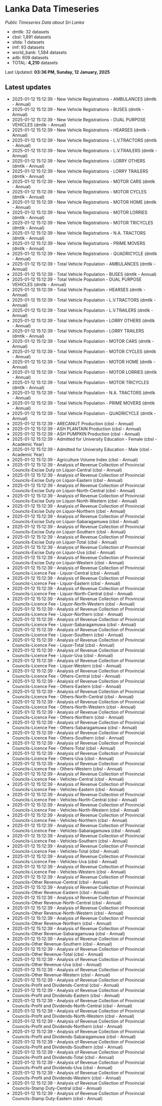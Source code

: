 # Lanka Data Timeseries
*Public Timeseries Data about Sri Lanka*

* dmtlk: 32 datasets
* cbsl: 1,891 datasets
* sltda: 1 datasets
* imf: 93 datasets
* world_bank: 1,584 datasets
* adb: 609 datasets
* TOTAL: **4,210** datasets

Last Updated: **03:36 PM, Sunday, 12 January, 2025**

## Latest updates

* 2025-01-12 15:12:39 - New Vehicle Registrations - AMBULANCES (dmtlk - Annual)
* 2025-01-12 15:12:39 - New Vehicle Registrations - BUSES (dmtlk - Annual)
* 2025-01-12 15:12:39 - New Vehicle Registrations - DUAL PURPOSE VEHICLES (dmtlk - Annual)
* 2025-01-12 15:12:39 - New Vehicle Registrations - HEARSES (dmtlk - Annual)
* 2025-01-12 15:12:39 - New Vehicle Registrations - L.V.TRACTORS (dmtlk - Annual)
* 2025-01-12 15:12:39 - New Vehicle Registrations - L.V.TRAILERS (dmtlk - Annual)
* 2025-01-12 15:12:39 - New Vehicle Registrations - LORRY OTHERS (dmtlk - Annual)
* 2025-01-12 15:12:39 - New Vehicle Registrations - LORRY TRAILERS (dmtlk - Annual)
* 2025-01-12 15:12:39 - New Vehicle Registrations - MOTOR CARS (dmtlk - Annual)
* 2025-01-12 15:12:39 - New Vehicle Registrations - MOTOR CYCLES (dmtlk - Annual)
* 2025-01-12 15:12:39 - New Vehicle Registrations - MOTOR HOME (dmtlk - Annual)
* 2025-01-12 15:12:39 - New Vehicle Registrations - MOTOR LORRIES (dmtlk - Annual)
* 2025-01-12 15:12:39 - New Vehicle Registrations - MOTOR TRICYCLES (dmtlk - Annual)
* 2025-01-12 15:12:39 - New Vehicle Registrations - N.A. TRACTORS (dmtlk - Annual)
* 2025-01-12 15:12:39 - New Vehicle Registrations - PRIME MOVERS (dmtlk - Annual)
* 2025-01-12 15:12:39 - New Vehicle Registrations - QUADRICYCLE (dmtlk - Annual)
* 2025-01-12 15:12:39 - Total Vehicle Population - AMBULANCES (dmtlk - Annual)
* 2025-01-12 15:12:39 - Total Vehicle Population - BUSES (dmtlk - Annual)
* 2025-01-12 15:12:39 - Total Vehicle Population - DUAL PURPOSE VEHICLES (dmtlk - Annual)
* 2025-01-12 15:12:39 - Total Vehicle Population - HEARSES (dmtlk - Annual)
* 2025-01-12 15:12:39 - Total Vehicle Population - L.V.TRACTORS (dmtlk - Annual)
* 2025-01-12 15:12:39 - Total Vehicle Population - L.V.TRAILERS (dmtlk - Annual)
* 2025-01-12 15:12:39 - Total Vehicle Population - LORRY OTHERS (dmtlk - Annual)
* 2025-01-12 15:12:39 - Total Vehicle Population - LORRY TRAILERS (dmtlk - Annual)
* 2025-01-12 15:12:39 - Total Vehicle Population - MOTOR CARS (dmtlk - Annual)
* 2025-01-12 15:12:39 - Total Vehicle Population - MOTOR CYCLES (dmtlk - Annual)
* 2025-01-12 15:12:39 - Total Vehicle Population - MOTOR HOME (dmtlk - Annual)
* 2025-01-12 15:12:39 - Total Vehicle Population - MOTOR LORRIES (dmtlk - Annual)
* 2025-01-12 15:12:39 - Total Vehicle Population - MOTOR TRICYCLES (dmtlk - Annual)
* 2025-01-12 15:12:39 - Total Vehicle Population - N.A. TRACTORS (dmtlk - Annual)
* 2025-01-12 15:12:39 - Total Vehicle Population - PRIME MOVERS (dmtlk - Annual)
* 2025-01-12 15:12:39 - Total Vehicle Population - QUADRICYCLE (dmtlk - Annual)
* 2025-01-12 15:12:39 - ARECANUT Production (cbsl - Annual)
* 2025-01-12 15:12:39 - ASH PLANTAIN Production (cbsl - Annual)
* 2025-01-12 15:12:39 - ASH PUMPKIN Production (cbsl - Annual)
* 2025-01-12 15:12:39 - Admitted for University Education - Female (cbsl - Academic Year)
* 2025-01-12 15:12:39 - Admitted for University Education - Male (cbsl - Academic Year)
* 2025-01-12 15:12:39 - Agriculture Volume Index (cbsl - Annual)
* 2025-01-12 15:12:39 - Analysis of Revenue Collection of Provincial Councils-Excise Duty on Liquor-Central (cbsl - Annual)
* 2025-01-12 15:12:39 - Analysis of Revenue Collection of Provincial Councils-Excise Duty on Liquor-Eastern (cbsl - Annual)
* 2025-01-12 15:12:39 - Analysis of Revenue Collection of Provincial Councils-Excise Duty on Liquor-North-Central (cbsl - Annual)
* 2025-01-12 15:12:39 - Analysis of Revenue Collection of Provincial Councils-Excise Duty on Liquor-North-Western (cbsl - Annual)
* 2025-01-12 15:12:39 - Analysis of Revenue Collection of Provincial Councils-Excise Duty on Liquor-Northern (cbsl - Annual)
* 2025-01-12 15:12:39 - Analysis of Revenue Collection of Provincial Councils-Excise Duty on Liquor-Sabaragamuwa (cbsl - Annual)
* 2025-01-12 15:12:39 - Analysis of Revenue Collection of Provincial Councils-Excise Duty on Liquor-Southern (cbsl - Annual)
* 2025-01-12 15:12:39 - Analysis of Revenue Collection of Provincial Councils-Excise Duty on Liquor-Total (cbsl - Annual)
* 2025-01-12 15:12:39 - Analysis of Revenue Collection of Provincial Councils-Excise Duty on Liquor-Uva (cbsl - Annual)
* 2025-01-12 15:12:39 - Analysis of Revenue Collection of Provincial Councils-Excise Duty on Liquor-Western (cbsl - Annual)
* 2025-01-12 15:12:39 - Analysis of Revenue Collection of Provincial Councils-Licence Fee - Liquor-Central (cbsl - Annual)
* 2025-01-12 15:12:39 - Analysis of Revenue Collection of Provincial Councils-Licence Fee - Liquor-Eastern (cbsl - Annual)
* 2025-01-12 15:12:39 - Analysis of Revenue Collection of Provincial Councils-Licence Fee - Liquor-North-Central (cbsl - Annual)
* 2025-01-12 15:12:39 - Analysis of Revenue Collection of Provincial Councils-Licence Fee - Liquor-North-Western (cbsl - Annual)
* 2025-01-12 15:12:39 - Analysis of Revenue Collection of Provincial Councils-Licence Fee - Liquor-Northern (cbsl - Annual)
* 2025-01-12 15:12:39 - Analysis of Revenue Collection of Provincial Councils-Licence Fee - Liquor-Sabaragamuwa (cbsl - Annual)
* 2025-01-12 15:12:39 - Analysis of Revenue Collection of Provincial Councils-Licence Fee - Liquor-Southern (cbsl - Annual)
* 2025-01-12 15:12:39 - Analysis of Revenue Collection of Provincial Councils-Licence Fee - Liquor-Total (cbsl - Annual)
* 2025-01-12 15:12:39 - Analysis of Revenue Collection of Provincial Councils-Licence Fee - Liquor-Uva (cbsl - Annual)
* 2025-01-12 15:12:39 - Analysis of Revenue Collection of Provincial Councils-Licence Fee - Liquor-Western (cbsl - Annual)
* 2025-01-12 15:12:39 - Analysis of Revenue Collection of Provincial Councils-Licence Fee - Others-Central (cbsl - Annual)
* 2025-01-12 15:12:39 - Analysis of Revenue Collection of Provincial Councils-Licence Fee - Others-Eastern (cbsl - Annual)
* 2025-01-12 15:12:39 - Analysis of Revenue Collection of Provincial Councils-Licence Fee - Others-North-Central (cbsl - Annual)
* 2025-01-12 15:12:39 - Analysis of Revenue Collection of Provincial Councils-Licence Fee - Others-North-Western (cbsl - Annual)
* 2025-01-12 15:12:39 - Analysis of Revenue Collection of Provincial Councils-Licence Fee - Others-Northern (cbsl - Annual)
* 2025-01-12 15:12:39 - Analysis of Revenue Collection of Provincial Councils-Licence Fee - Others-Sabaragamuwa (cbsl - Annual)
* 2025-01-12 15:12:39 - Analysis of Revenue Collection of Provincial Councils-Licence Fee - Others-Southern (cbsl - Annual)
* 2025-01-12 15:12:39 - Analysis of Revenue Collection of Provincial Councils-Licence Fee - Others-Total (cbsl - Annual)
* 2025-01-12 15:12:39 - Analysis of Revenue Collection of Provincial Councils-Licence Fee - Others-Uva (cbsl - Annual)
* 2025-01-12 15:12:39 - Analysis of Revenue Collection of Provincial Councils-Licence Fee - Others-Western (cbsl - Annual)
* 2025-01-12 15:12:39 - Analysis of Revenue Collection of Provincial Councils-Licence Fee - Vehicles-Central (cbsl - Annual)
* 2025-01-12 15:12:39 - Analysis of Revenue Collection of Provincial Councils-Licence Fee - Vehicles-Eastern (cbsl - Annual)
* 2025-01-12 15:12:39 - Analysis of Revenue Collection of Provincial Councils-Licence Fee - Vehicles-North-Central (cbsl - Annual)
* 2025-01-12 15:12:39 - Analysis of Revenue Collection of Provincial Councils-Licence Fee - Vehicles-North-Western (cbsl - Annual)
* 2025-01-12 15:12:39 - Analysis of Revenue Collection of Provincial Councils-Licence Fee - Vehicles-Northern (cbsl - Annual)
* 2025-01-12 15:12:39 - Analysis of Revenue Collection of Provincial Councils-Licence Fee - Vehicles-Sabaragamuwa (cbsl - Annual)
* 2025-01-12 15:12:39 - Analysis of Revenue Collection of Provincial Councils-Licence Fee - Vehicles-Southern (cbsl - Annual)
* 2025-01-12 15:12:39 - Analysis of Revenue Collection of Provincial Councils-Licence Fee - Vehicles-Total (cbsl - Annual)
* 2025-01-12 15:12:39 - Analysis of Revenue Collection of Provincial Councils-Licence Fee - Vehicles-Uva (cbsl - Annual)
* 2025-01-12 15:12:39 - Analysis of Revenue Collection of Provincial Councils-Licence Fee - Vehicles-Western (cbsl - Annual)
* 2025-01-12 15:12:39 - Analysis of Revenue Collection of Provincial Councils-Other Revenue-Central (cbsl - Annual)
* 2025-01-12 15:12:39 - Analysis of Revenue Collection of Provincial Councils-Other Revenue-Eastern (cbsl - Annual)
* 2025-01-12 15:12:39 - Analysis of Revenue Collection of Provincial Councils-Other Revenue-North-Central (cbsl - Annual)
* 2025-01-12 15:12:39 - Analysis of Revenue Collection of Provincial Councils-Other Revenue-North-Western (cbsl - Annual)
* 2025-01-12 15:12:39 - Analysis of Revenue Collection of Provincial Councils-Other Revenue-Northern (cbsl - Annual)
* 2025-01-12 15:12:39 - Analysis of Revenue Collection of Provincial Councils-Other Revenue-Sabaragamuwa (cbsl - Annual)
* 2025-01-12 15:12:39 - Analysis of Revenue Collection of Provincial Councils-Other Revenue-Southern (cbsl - Annual)
* 2025-01-12 15:12:39 - Analysis of Revenue Collection of Provincial Councils-Other Revenue-Total (cbsl - Annual)
* 2025-01-12 15:12:39 - Analysis of Revenue Collection of Provincial Councils-Other Revenue-Uva (cbsl - Annual)
* 2025-01-12 15:12:39 - Analysis of Revenue Collection of Provincial Councils-Other Revenue-Western (cbsl - Annual)
* 2025-01-12 15:12:39 - Analysis of Revenue Collection of Provincial Councils-Profit and Dividends-Central (cbsl - Annual)
* 2025-01-12 15:12:39 - Analysis of Revenue Collection of Provincial Councils-Profit and Dividends-Eastern (cbsl - Annual)
* 2025-01-12 15:12:39 - Analysis of Revenue Collection of Provincial Councils-Profit and Dividends-North-Central (cbsl - Annual)
* 2025-01-12 15:12:39 - Analysis of Revenue Collection of Provincial Councils-Profit and Dividends-North-Western (cbsl - Annual)
* 2025-01-12 15:12:39 - Analysis of Revenue Collection of Provincial Councils-Profit and Dividends-Northern (cbsl - Annual)
* 2025-01-12 15:12:39 - Analysis of Revenue Collection of Provincial Councils-Profit and Dividends-Sabaragamuwa (cbsl - Annual)
* 2025-01-12 15:12:39 - Analysis of Revenue Collection of Provincial Councils-Profit and Dividends-Southern (cbsl - Annual)
* 2025-01-12 15:12:39 - Analysis of Revenue Collection of Provincial Councils-Profit and Dividends-Total (cbsl - Annual)
* 2025-01-12 15:12:39 - Analysis of Revenue Collection of Provincial Councils-Profit and Dividends-Uva (cbsl - Annual)
* 2025-01-12 15:12:39 - Analysis of Revenue Collection of Provincial Councils-Profit and Dividends-Western (cbsl - Annual)
* 2025-01-12 15:12:39 - Analysis of Revenue Collection of Provincial Councils-Stamp Duty-Central (cbsl - Annual)
* 2025-01-12 15:12:39 - Analysis of Revenue Collection of Provincial Councils-Stamp Duty-Eastern (cbsl - Annual)